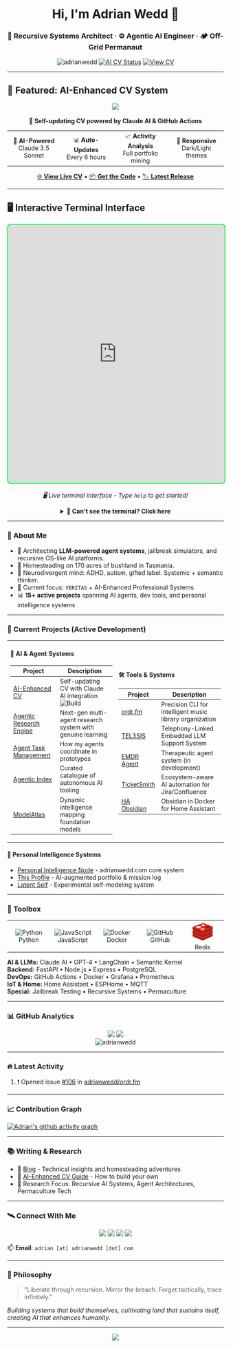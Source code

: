 <h1 align="center">Hi, I'm Adrian Wedd 👋</h1>
<h3 align="center">🧠 Recursive Systems Architect · ⚙️ Agentic AI Engineer · 🏕 Off-Grid Permanaut</h3>

<p align="center">
  <img src="https://komarev.com/ghpvc/?username=adrianwedd&label=Profile%20views&color=0e75b6&style=flat" alt="adrianwedd" />
  <a href="https://github.com/adrianwedd/cv"><img src="https://img.shields.io/badge/🤖_AI_Enhanced_CV-Live-success" alt="AI CV Status" /></a>
  <a href="https://adrianwedd.github.io/cv"><img src="https://img.shields.io/badge/📄_View_CV-Online-blue" alt="View CV" /></a>
</p>

---

## 🎯 **Featured: AI-Enhanced CV System**

<div align="center">
  <a href="https://github.com/adrianwedd/cv">
    <img src="https://github-readme-stats.vercel.app/api/pin/?username=adrianwedd&repo=cv&theme=tokyonight" />
  </a>
  
  <p><strong>🚀 Self-updating CV powered by Claude AI & GitHub Actions</strong></p>
  
  <table>
    <tr>
      <td align="center">🤖 <strong>AI-Powered</strong><br/>Claude 3.5 Sonnet</td>
      <td align="center">📊 <strong>Auto-Updates</strong><br/>Every 6 hours</td>
      <td align="center">📈 <strong>Activity Analysis</strong><br/>Full portfolio mining</td>
      <td align="center">🎨 <strong>Responsive</strong><br/>Dark/Light themes</td>
    </tr>
  </table>
  
  <p>
    <a href="https://adrianwedd.github.io/cv">🌐 <strong>View Live CV</strong></a> •
    <a href="https://github.com/adrianwedd/cv">📦 <strong>Get the Code</strong></a> •
    <a href="https://github.com/adrianwedd/cv/releases">🏷️ <strong>Latest Release</strong></a>
  </p>
</div>

---

## 🖥️ **Interactive Terminal Interface**

<div align="center">
  <iframe 
    src="https://github.adrianwedd.com/" 
    width="100%" 
    height="600" 
    frameborder="0" 
    style="border: 2px solid #00ff41; border-radius: 8px; background: #000; max-width: 1200px;"
    title="Adrian Wedd Interactive Terminal">
  </iframe>
  
  <p><em>🖥️ Live terminal interface - Type <code>help</code> to get started!</em></p>
  
  <details>
  <summary><strong>📱 Can't see the terminal? Click here</strong></summary>
  <br>
  <p>Visit the full interactive experience at: <strong><a href="https://github.adrianwedd.com/">github.adrianwedd.com</a></strong></p>
  
  <p><strong>Features:</strong></p>
  <ul align="left">
    <li>🖥️ <strong>Authentic Terminal</strong> - 15+ interactive commands</li>
    <li>🤖 <strong>Real-time AI Chat</strong> - Live conversations with Claude</li>
    <li>⚡ <strong>Command Explorer</strong> - <code>help</code>, <code>projects</code>, <code>homestead</code>, <code>veritas</code></li>
    <li>🎨 <strong>Matrix Rain Effect</strong> - Toggle with <code>matrix</code> command</li>
    <li>📊 <strong>Live Telemetry</strong> - Real homestead and system data</li>
    <li>🎵 <strong>Retro Music</strong> - Synthwave beats with <code>music cyberpunk</code></li>
    <li>🗣️ <strong>Voice Interface</strong> - Say "Adrian" to activate voice commands</li>
  </ul>
  </details>
</div>

---

### 🧠 About Me

- 🔭 Architecting **LLM-powered agent systems**, jailbreak simulators, and recursive OS-like AI platforms.
- 🌱 Homesteading on 170 acres of bushland in Tasmania.
- 🧩 Neurodivergent mind: ADHD, autism, gifted label. Systemic + semantic thinker.
- 🧠 Current focus: `VERITAS` + AI-Enhanced Professional Systems
- 📊 **15+ active projects** spanning AI agents, dev tools, and personal intelligence systems

---

### 🚀 Current Projects (Active Development)

<table>
<tr>
<td width="50%">

#### 🤖 AI & Agent Systems
| Project | Description |
|---------|-------------|
| [AI-Enhanced CV](https://github.com/adrianwedd/cv) | Self-updating CV with Claude AI integration ![Build](https://github.com/adrianwedd/cv/workflows/🚀%20CV%20Auto-Enhancement%20Pipeline/badge.svg) |
| [Agentic Research Engine](https://github.com/adrianwedd/agentic-research-engine) | Next-gen multi-agent research system with genuine learning |
| [Agent Task Management](https://github.com/adrianwedd/agent-task-management-system) | How my agents coordinate in prototypes |
| [Agentic Index](https://github.com/adrianwedd/Agentic-Index) | Curated catalogue of autonomous AI tooling |
| [ModelAtlas](https://github.com/adrianwedd/ModelAtlas) | Dynamic intelligence mapping foundation models |

</td>
<td width="50%">

#### 🛠️ Tools & Systems
| Project | Description |
|---------|-------------|
| [ordr.fm](https://github.com/adrianwedd/ordr.fm) | Precision CLI for intelligent music library organization |
| [TEL3SIS](https://github.com/adrianwedd/TEL3SIS) | Telephony-Linked Embedded LLM Support System |
| [EMDR Agent](https://github.com/adrianwedd/emdr-agent) | Therapeutic agent system (in development) |
| [TicketSmith](https://github.com/adrianwedd/ticketsmith) | Ecosystem-aware AI automation for Jira/Confluence |
| [HA Obsidian](https://github.com/adrianwedd/home-assistant-obsidian) | Obsidian in Docker for Home Assistant |

</td>
</tr>
</table>

#### 🧠 Personal Intelligence Systems
- [Personal Intelligence Node](https://github.com/adrianwedd/personal-intelligence-node) - adrianwedd.com core system
- [This Profile](https://github.com/adrianwedd/adrianwedd) - AI-augmented portfolio & mission log
- [Latent Self](https://github.com/adrianwedd/latent-self) - Experimental self-modeling system

---

### 🧰 Toolbox

<table>
<tr>
<td align="center" width="96">
  <img src="https://techstack-generator.vercel.app/python-icon.svg" alt="Python" width="48" height="48" />
  <br>Python
</td>
<td align="center" width="96">
  <img src="https://techstack-generator.vercel.app/js-icon.svg" alt="JavaScript" width="48" height="48" />
  <br>JavaScript
</td>
<td align="center" width="96">
  <img src="https://techstack-generator.vercel.app/docker-icon.svg" alt="Docker" width="48" height="48" />
  <br>Docker
</td>
<td align="center" width="96">
  <img src="https://techstack-generator.vercel.app/github-icon.svg" alt="GitHub" width="48" height="48" />
  <br>GitHub
</td>
<td align="center" width="96">
  <img src="https://raw.githubusercontent.com/devicons/devicon/master/icons/redis/redis-original.svg" alt="Redis" width="48" height="48" />
  <br>Redis
</td>
</tr>
</table>

**AI & LLMs:** Claude AI • GPT-4 • LangChain • Semantic Kernel  
**Backend:** FastAPI • Node.js • Express • PostgreSQL  
**DevOps:** GitHub Actions • Docker • Grafana • Prometheus  
**IoT & Home:** Home Assistant • ESPHome • MQTT  
**Special:** Jailbreak Testing • Recursive Systems • Permaculture

---

### 📊 GitHub Analytics

<div align="center">
  <img height="180em" src="https://github-readme-stats.vercel.app/api?username=adrianwedd&show_icons=true&theme=tokyonight&include_all_commits=true&count_private=true"/>
  <img height="180em" src="https://github-readme-stats.vercel.app/api/top-langs/?username=adrianwedd&layout=compact&langs_count=8&theme=tokyonight"/>
</div>

<div align="center">
  <img src="https://github-readme-streak-stats.herokuapp.com/?user=adrianwedd&theme=tokyonight" alt="adrianwedd" />
</div>

---

### 🔥 Latest Activity

<!--START_SECTION:activity-->
1. ❗ Opened issue [#106](https://github.com/adrianwedd/ordr.fm/issues/106) in [adrianwedd/ordr.fm](https://github.com/adrianwedd/ordr.fm)
<!--END_SECTION:activity-->

---

### 📈 Contribution Graph

[![Adrian's github activity graph](https://github-readme-activity-graph.vercel.app/graph?username=adrianwedd&theme=react-dark)](https://github.com/ashutosh00710/github-readme-activity-graph)

---

### 📚 Writing & Research

- 📘 [Blog](https://adrianwedd.github.io/blog) - Technical insights and homesteading adventures
- 🤖 [AI-Enhanced CV Guide](https://github.com/adrianwedd/cv/wiki) - How to build your own
- 🧠 Research Focus: Recursive AI Systems, Agent Architectures, Permaculture Tech

---

### 🛰️ Connect With Me

<p align="center">
  <a href="https://adrianwedd.com"><img src="https://img.shields.io/badge/🌍_Website-adrianwedd.com-blue?style=for-the-badge" /></a>
  <a href="https://github.adrianwedd.com/"><img src="https://img.shields.io/badge/🖥️_Terminal-Interactive-green?style=for-the-badge" /></a>
  <a href="https://adrianwedd.github.io/cv"><img src="https://img.shields.io/badge/📄_CV-AI_Enhanced-purple?style=for-the-badge" /></a>
  <a href="https://mastodon.social/@adrianwedd"><img src="https://img.shields.io/badge/🐘_Mastodon-@adrianwedd-blue?style=for-the-badge" /></a>
</p>

📫 **Email**: `adrian [at] adrianwedd [dot] com`

---

### 🧠 Philosophy

> "Liberate through recursion. Mirror the breach. Forget tactically, trace infinitely."

*Building systems that build themselves, cultivating land that sustains itself, creating AI that enhances humanity.*

---

<div align="center">
  <img src="https://capsule-render.vercel.app/api?type=waving&color=gradient&height=100&section=footer" />
</div>
